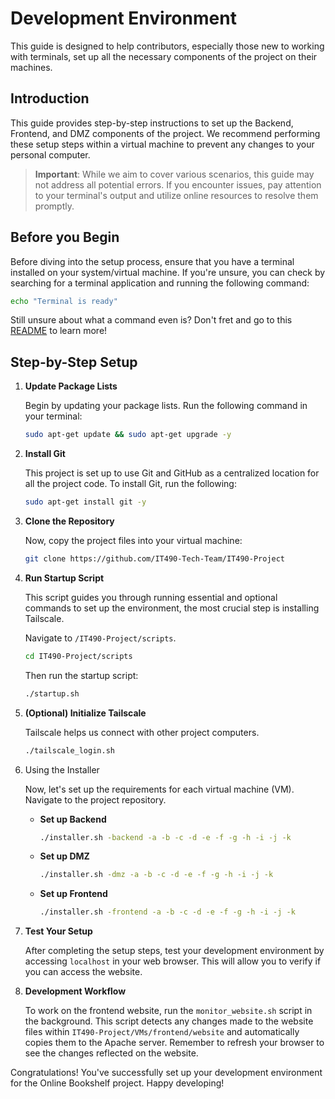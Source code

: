 # Development Environment

This guide is designed to help contributors, especially those new to working with terminals, set up all the necessary components of the project on their machines.

## Introduction

This guide provides step-by-step instructions to set up the Backend, Frontend, and DMZ components of the project. We recommend performing these setup steps within a virtual machine to prevent any changes to your personal computer.

> **Important**: While we aim to cover various scenarios, this guide may not address all potential errors. If you encounter issues, pay attention to your terminal's output and utilize online resources to resolve them promptly.

## Before you Begin

Before diving into the setup process, ensure that you have a terminal installed on your system/virtual machine. If you're unsure, you can check by searching for a terminal application and running the following command:

```bash
echo "Terminal is ready"
```

Still unsure about what a command even is? Don't fret and go to this [README](/docs/terminal.md) to learn more!

## Step-by-Step Setup

1. **Update Package Lists**

   Begin by updating your package lists. Run the following command in your terminal:

    ```bash
    sudo apt-get update && sudo apt-get upgrade -y
    ```

2. **Install Git**
    
    This project is set up to use Git and GitHub as a centralized location for all the project code. To install Git, run the following:

    ```bash
    sudo apt-get install git -y
    ```

3. **Clone the Repository**
   
   Now, copy the project files into your virtual machine:
   
    ```bash
    git clone https://github.com/IT490-Tech-Team/IT490-Project
    ```

4. **Run Startup Script**
   
   This script guides you through running essential and optional commands to set up the environment, the most crucial step is installing Tailscale.
   
   Navigate to `/IT490-Project/scripts`.
   
    ```bash
    cd IT490-Project/scripts
    ```

    Then run the startup script:

    ```bash
    ./startup.sh
    ```

5.  **(Optional) Initialize Tailscale**

    Tailscale helps us connect with other project computers.

    ```bash
    ./tailscale_login.sh
    ```

6. Using the Installer

    Now, let's set up the requirements for each virtual machine (VM). Navigate to the project repository.


   - **Set up Backend**
   
        ```bash
        ./installer.sh -backend -a -b -c -d -e -f -g -h -i -j -k
        ```

   - **Set up DMZ**

        ```bash
        ./installer.sh -dmz -a -b -c -d -e -f -g -h -i -j -k
        ```

   - **Set up Frontend**
   
        ```bash
        ./installer.sh -frontend -a -b -c -d -e -f -g -h -i -j -k
        ```

7.  **Test Your Setup**

    After completing the setup steps, test your development environment by accessing `localhost` in your web browser. This will allow you to verify if you can access the website.

8.  **Development Workflow**

    To work on the frontend website, run the `monitor_website.sh` script in the background. This script detects any changes made to the website files within `IT490-Project/VMs/frontend/website` and automatically copies them to the Apache server. Remember to refresh your browser to see the changes reflected on the website.

Congratulations! You've successfully set up your development environment for the Online Bookshelf project. Happy developing!